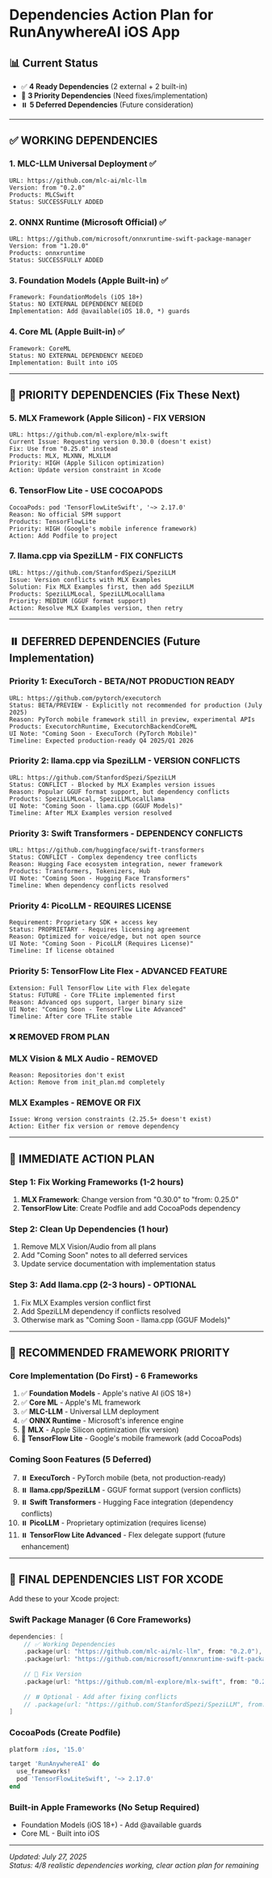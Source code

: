 # Dependencies Action Plan for RunAnywhereAI iOS App

## 📊 Current Status
- ✅ **4 Ready Dependencies** (2 external + 2 built-in)
- 🔧 **3 Priority Dependencies** (Need fixes/implementation)
- ⏸️ **5 Deferred Dependencies** (Future consideration)

---

## ✅ WORKING DEPENDENCIES

### 1. MLC-LLM Universal Deployment ✅
```
URL: https://github.com/mlc-ai/mlc-llm
Version: from "0.2.0"
Products: MLCSwift
Status: SUCCESSFULLY ADDED
```

### 2. ONNX Runtime (Microsoft Official) ✅
```
URL: https://github.com/microsoft/onnxruntime-swift-package-manager
Version: from "1.20.0"
Products: onnxruntime
Status: SUCCESSFULLY ADDED
```

### 3. Foundation Models (Apple Built-in) ✅
```
Framework: FoundationModels (iOS 18+)
Status: NO EXTERNAL DEPENDENCY NEEDED
Implementation: Add @available(iOS 18.0, *) guards
```

### 4. Core ML (Apple Built-in) ✅
```
Framework: CoreML
Status: NO EXTERNAL DEPENDENCY NEEDED
Implementation: Built into iOS
```

---

## 🔧 PRIORITY DEPENDENCIES (Fix These Next)

### 5. MLX Framework (Apple Silicon) - FIX VERSION
```
URL: https://github.com/ml-explore/mlx-swift
Current Issue: Requesting version 0.30.0 (doesn't exist)
Fix: Use from "0.25.0" instead
Products: MLX, MLXNN, MLXLLM
Priority: HIGH (Apple Silicon optimization)
Action: Update version constraint in Xcode
```

### 6. TensorFlow Lite - USE COCOAPODS
```
CocoaPods: pod 'TensorFlowLiteSwift', '~> 2.17.0'
Reason: No official SPM support
Products: TensorFlowLite
Priority: HIGH (Google's mobile inference framework)
Action: Add Podfile to project
```

### 7. llama.cpp via SpeziLLM - FIX CONFLICTS
```
URL: https://github.com/StanfordSpezi/SpeziLLM
Issue: Version conflicts with MLX Examples
Solution: Fix MLX Examples first, then add SpeziLLM
Products: SpeziLLMLocal, SpeziLLMLocalLlama
Priority: MEDIUM (GGUF format support)
Action: Resolve MLX Examples version, then retry
```

---

## ⏸️ DEFERRED DEPENDENCIES (Future Implementation)

### Priority 1: ExecuTorch - BETA/NOT PRODUCTION READY 
```
URL: https://github.com/pytorch/executorch
Status: BETA/PREVIEW - Explicitly not recommended for production (July 2025)
Reason: PyTorch mobile framework still in preview, experimental APIs
Products: ExecutorchRuntime, ExecutorchBackendCoreML
UI Note: "Coming Soon - ExecuTorch (PyTorch Mobile)"
Timeline: Expected production-ready Q4 2025/Q1 2026
```

### Priority 2: llama.cpp via SpeziLLM - VERSION CONFLICTS
```
URL: https://github.com/StanfordSpezi/SpeziLLM  
Status: CONFLICT - Blocked by MLX Examples version issues
Reason: Popular GGUF format support, but dependency conflicts
Products: SpeziLLMLocal, SpeziLLMLocalLlama
UI Note: "Coming Soon - llama.cpp (GGUF Models)"
Timeline: After MLX Examples version resolved
```

### Priority 3: Swift Transformers - DEPENDENCY CONFLICTS
```
URL: https://github.com/huggingface/swift-transformers
Status: CONFLICT - Complex dependency tree conflicts
Reason: Hugging Face ecosystem integration, newer framework
Products: Transformers, Tokenizers, Hub
UI Note: "Coming Soon - Hugging Face Transformers"
Timeline: When dependency conflicts resolved
```

### Priority 4: PicoLLM - REQUIRES LICENSE
```
Requirement: Proprietary SDK + access key
Status: PROPRIETARY - Requires licensing agreement
Reason: Optimized for voice/edge, but not open source
UI Note: "Coming Soon - PicoLLM (Requires License)"
Timeline: If license obtained
```

### Priority 5: TensorFlow Lite Flex - ADVANCED FEATURE
```
Extension: Full TensorFlow Lite with Flex delegate
Status: FUTURE - Core TFLite implemented first
Reason: Advanced ops support, larger binary size
UI Note: "Coming Soon - TensorFlow Lite Advanced"
Timeline: After core TFLite stable
```

### ❌ REMOVED FROM PLAN

### MLX Vision & MLX Audio - REMOVED
```
Reason: Repositories don't exist
Action: Remove from init_plan.md completely
```

### MLX Examples - REMOVE OR FIX
```
Issue: Wrong version constraints (2.25.5+ doesn't exist)
Action: Either fix version or remove dependency
```

---

## 🎯 IMMEDIATE ACTION PLAN

### Step 1: Fix Working Frameworks (1-2 hours)
1. **MLX Framework**: Change version from "0.30.0" to "from: 0.25.0"
2. **TensorFlow Lite**: Create Podfile and add CocoaPods dependency

### Step 2: Clean Up Dependencies (1 hour)
1. Remove MLX Vision/Audio from all plans
2. Add "Coming Soon" notes to all deferred services
3. Update service documentation with implementation status

### Step 3: Add llama.cpp (2-3 hours) - OPTIONAL
1. Fix MLX Examples version conflict first
2. Add SpeziLLM dependency if conflicts resolved
3. Otherwise mark as "Coming Soon - llama.cpp (GGUF Models)"

---

## 📝 RECOMMENDED FRAMEWORK PRIORITY

### Core Implementation (Do First) - 6 Frameworks
1. ✅ **Foundation Models** - Apple's native AI (iOS 18+)
2. ✅ **Core ML** - Apple's ML framework  
3. ✅ **MLC-LLM** - Universal LLM deployment
4. ✅ **ONNX Runtime** - Microsoft's inference engine
5. 🔧 **MLX** - Apple Silicon optimization (fix version)
6. 🔧 **TensorFlow Lite** - Google's mobile framework (add CocoaPods)

### Coming Soon Features (5 Deferred)
7. ⏸️ **ExecuTorch** - PyTorch mobile (beta, not production-ready)
8. ⏸️ **llama.cpp/SpeziLLM** - GGUF format support (version conflicts)
9. ⏸️ **Swift Transformers** - Hugging Face integration (dependency conflicts)
10. ⏸️ **PicoLLM** - Proprietary optimization (requires license)
11. ⏸️ **TensorFlow Lite Advanced** - Flex delegate support (future enhancement)

---

## 🚀 FINAL DEPENDENCIES LIST FOR XCODE

Add these to your Xcode project:

### Swift Package Manager (6 Core Frameworks)
```swift
dependencies: [
    // ✅ Working Dependencies
    .package(url: "https://github.com/mlc-ai/mlc-llm", from: "0.2.0"),
    .package(url: "https://github.com/microsoft/onnxruntime-swift-package-manager", from: "1.20.0"),
    
    // 🔧 Fix Version
    .package(url: "https://github.com/ml-explore/mlx-swift", from: "0.25.0"), // Changed from 0.30.0
    
    // ⏸️ Optional - Add after fixing conflicts
    // .package(url: "https://github.com/StanfordSpezi/SpeziLLM", from: "0.5.0"),
]
```

### CocoaPods (Create Podfile)
```ruby
platform :ios, '15.0'

target 'RunAnywhereAI' do
  use_frameworks!
  pod 'TensorFlowLiteSwift', '~> 2.17.0'
end
```

### Built-in Apple Frameworks (No Setup Required)
- Foundation Models (iOS 18+) - Add @available guards
- Core ML - Built into iOS

---

*Updated: July 27, 2025*  
*Status: 4/8 realistic dependencies working, clear action plan for remaining*